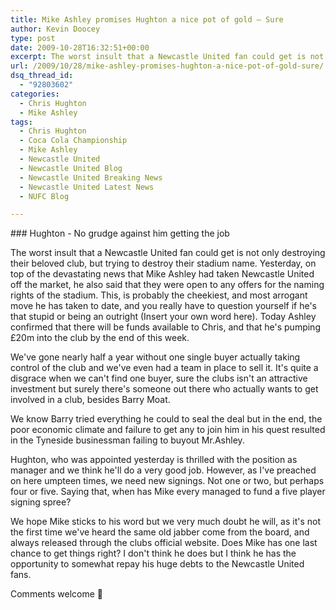 ```yaml
---
title: Mike Ashley promises Hughton a nice pot of gold – Sure
author: Kevin Doocey
type: post
date: 2009-10-28T16:32:51+00:00
excerpt: The worst insult that a Newcastle United fan could get is not only destroying their beloved
url: /2009/10/28/mike-ashley-promises-hughton-a-nice-pot-of-gold-sure/
dsq_thread_id:
  - "92803602"
categories:
  - Chris Hughton
  - Mike Ashley
tags:
  - Chris Hughton
  - Coca Cola Championship
  - Mike Ashley
  - Newcastle United
  - Newcastle United Blog
  - Newcastle United Breaking News
  - Newcastle United Latest News
  - NUFC Blog

---
```

### Hughton - No grudge against him getting the job

The worst insult that a Newcastle United fan could get is not only destroying their beloved club, but trying to destroy their stadium name. Yesterday, on top of the devastating news that Mike Ashley had taken Newcastle United off the market, he also said that they were open to any offers for the naming rights of the stadium. This, is probably the cheekiest, and most arrogant  move he has taken to date, and you really have to question yourself if he's that stupid or being an outright (Insert your own word here). Today Ashley confirmed that there will be funds available to Chris, and that he's pumping £20m into the club by the end of this week.

We've gone nearly half a year without one single buyer actually taking control of the club and we've even had a team in place to sell it. It's quite a disgrace when we can't find one buyer, sure the clubs isn't an attractive investment but surely there's someone out there who actually wants to get involved in a club, besides Barry Moat.

We know Barry tried everything he could to seal the deal but in the end, the poor economic climate and failure to get any to join him in his quest resulted in the Tyneside businessman failing to buyout Mr.Ashley.

Hughton, who was appointed yesterday is thrilled with the position as manager and we think he'll do a very good job. However, as I've preached on here umpteen times, we need new signings. Not one or two, but perhaps four or five. Saying that, when has Mike every managed to fund a five player signing spree?

We hope Mike sticks to his word but we very much doubt he will, as it's not the first time we've heard the same old jabber come from the board, and always released through the clubs official website. Does Mike has one last chance to get things right? I don't think he does but I think he has the opportunity to somewhat repay his huge debts to the Newcastle United fans.

Comments welcome 🙂
